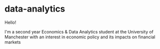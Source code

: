 # data-analytics

Hello!

I'm a second year Economics & Data Analytics student at the University of Manchester with an interest in economic policy and its impacts on financial markets
